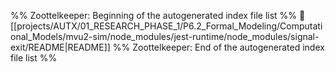 %% Zoottelkeeper: Beginning of the autogenerated index file list  %%
📄 [[projects/AUTX/01_RESEARCH_PHASE_1/P6.2_Formal_Modeling/Computational_Models/mvu2-sim/node_modules/jest-runtime/node_modules/signal-exit/README|README]]
%% Zoottelkeeper: End of the autogenerated index file list  %%
